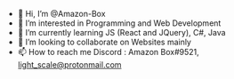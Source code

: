 - 👋 Hi, I’m @Amazon-Box
- 👀 I’m interested in Programming and Web Development
- 🌱 I’m currently learning JS (React and JQuery), C#, Java
- 💞️ I’m looking to collaborate on Websites mainly
- 📫 How to reach me Discord : Amazon Box#9521, light_scale@protonmail.com

<!---
Amazon-Box/Amazon-Box is a ✨ special ✨ repository because its `README.md` (this file) appears on your GitHub profile.
You can click the Preview link to take a look at your changes.
--->
